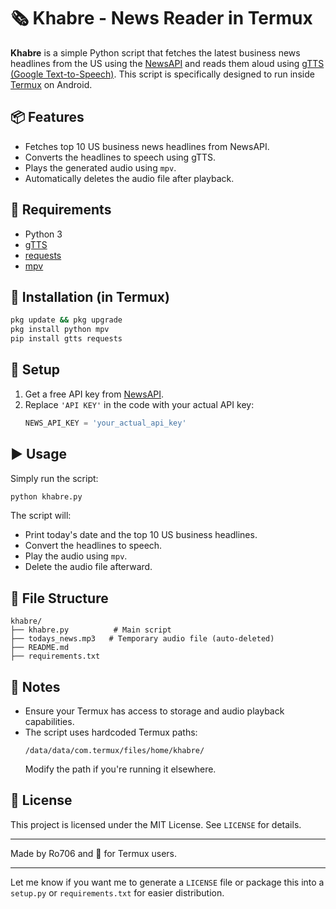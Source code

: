 # 🗞️ Khabre - News Reader in Termux

**Khabre** is a simple Python script that fetches the latest business news headlines from the US using the [NewsAPI](https://newsapi.org/) and reads them aloud using [gTTS (Google Text-to-Speech)](https://pypi.org/project/gTTS/). This script is specifically designed to run inside [Termux](https://termux.dev/) on Android.

## 📦 Features

- Fetches top 10 US business news headlines from NewsAPI.
- Converts the headlines to speech using gTTS.
- Plays the generated audio using `mpv`.
- Automatically deletes the audio file after playback.

## 🚀 Requirements

- Python 3
- [gTTS](https://pypi.org/project/gTTS/)
- [requests](https://pypi.org/project/requests/)
- [mpv](https://termux.dev/en/packages/mpv)

## 📲 Installation (in Termux)

```bash
pkg update && pkg upgrade
pkg install python mpv
pip install gtts requests
```

## 🔑 Setup

1. Get a free API key from [NewsAPI](https://newsapi.org/).
2. Replace `'API KEY'` in the code with your actual API key:
   ```python
   NEWS_API_KEY = 'your_actual_api_key'
   ```

## ▶️ Usage

Simply run the script:

```bash
python khabre.py
```

The script will:
- Print today's date and the top 10 US business headlines.
- Convert the headlines to speech.
- Play the audio using `mpv`.
- Delete the audio file afterward.

## 📁 File Structure

```
khabre/
├── khabre.py          # Main script
├── todays_news.mp3   # Temporary audio file (auto-deleted)
├── README.md
├── requirements.txt 
```

## 🛑 Notes

- Ensure your Termux has access to storage and audio playback capabilities.
- The script uses hardcoded Termux paths:
  ```
  /data/data/com.termux/files/home/khabre/
  ```
  Modify the path if you're running it elsewhere.

## 📜 License

This project is licensed under the MIT License. See `LICENSE` for details.

---

Made by Ro706 and 📱 for Termux users.

---

Let me know if you want me to generate a `LICENSE` file or package this into a `setup.py` or `requirements.txt` for easier distribution.
